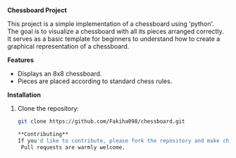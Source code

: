  **Chessboard Project**

 
This project is a simple implementation of a chessboard using 'python'.\
The goal is to visualize a chessboard with all its pieces arranged correctly.\
It serves as a basic template for beginners to understand how to create a graphical representation of a chessboard.

 **Features**
- Displays an 8x8 chessboard.
- Pieces are placed according to standard chess rules.
  

 **Installation**
1. Clone the repository:
   ```bash
   git clone https://github.com/Fakiha098/chessboard.git

   **Contributing**
   If you'd like to contribute, please fork the repository and make changes as you'd like.
    Pull requests are warmly welcome.
